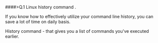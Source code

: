 
####>Q.1 Linux history command .

 If you know how to effectively utilize your command line history, you can save a lot of time on daily basis.

History command - that gives you a list of commands you've executed earlier.

